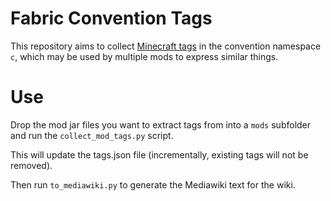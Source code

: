 # Fabric Convention Tags

This repository aims to collect [Minecraft tags](https://minecraft.gamepedia.com/Tag) in the convention namespace `c`, which may be used by multiple mods to express similar things.

# Use

Drop the mod jar files you want to extract tags from into a `mods` subfolder and run the `collect_mod_tags.py` script.

This will update the tags.json file (incrementally, existing tags will not be removed). 

Then run `to_mediawiki.py` to generate the Mediawiki text for the wiki.

